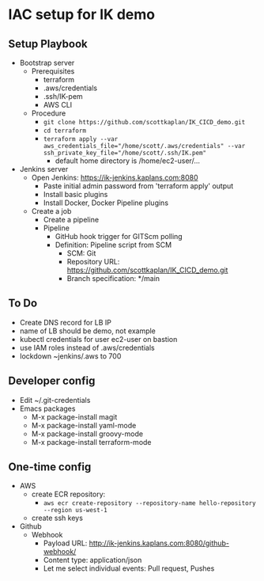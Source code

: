 # IAC setup for IK demo

## Setup Playbook
- Bootstrap server
  - Prerequisites
    - terraform
    - .aws/credentials
    - .ssh/IK-pem
    - AWS CLI
  - Procedure
    - `git clone https://github.com/scottkaplan/IK_CICD_demo.git`
    - `cd terraform`
    - `terraform apply --var aws_credentials_file="/home/scott/.aws/credentials" --var ssh_private_key_file="/home/scott/.ssh/IK.pem"`
       - default home directory is /home/ec2-user/...
- Jenkins server
  - Open Jenkins: https://ik-jenkins.kaplans.com:8080
    - Paste initial admin password from 'terraform apply' output
    - Install basic plugins
    - Install Docker, Docker Pipeline plugins
  - Create a job
    - Create a pipeline
    - Pipeline
      - GitHub hook trigger for GITScm polling
      - Definition: Pipeline script from SCM
        - SCM: Git
        - Repository URL: https://github.com/scottkaplan/IK_CICD_demo.git
        - Branch specification: */main

## To Do
- Create DNS record for LB IP
- name of LB should be demo, not example
- kubectl credentials for user ec2-user on bastion
- use IAM roles instead of .aws/credentials
- lockdown ~jenkins/.aws to 700

## Developer config

- Edit ~/.git-credentials
- Emacs packages
  - M-x package-install magit
  - M-x package-install yaml-mode
  - M-x package-install groovy-mode
  - M-x package-install terraform-mode

## One-time config

- AWS
  - create ECR repository:
    - `aws ecr create-repository --repository-name hello-repository --region us-west-1`
  - create ssh keys
- Github
  - Webhook
    - Payload URL: http://ik-jenkins.kaplans.com:8080/github-webhook/
    - Content type: application/json
    - Let me select individual events: Pull request, Pushes

